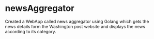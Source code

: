 # newsAggregator
Created a WebApp called news aggregator using Golang which gets the news details form the Washington post website and displays the news  according to its category.
